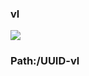 ### vl

[![](https://www.herokucdn.com/deploy/button.png)](https://heroku.com/deploy?template=https://github.com/sddd468/qqrwt.git)

### Path:/UUID-vl